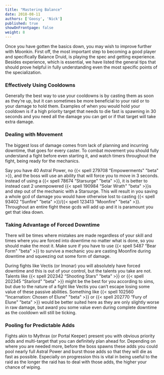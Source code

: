 ```yaml
---
title: "Mastering Balance"
date: 2018-08-11
authors: ['Goosy', 'Nick']
published: true
showOnFrontpage: false
weight: 8
---
```


Once you have gotten the basics down, you may wish to improve further with Moonkin. First off, the most important step to becoming a good player and specifically Balance Druid, is playing the spec and getting experience. Besides experience, which is essential, we have listed the general tips that should prove helpful in fully understanding even the most specific points of the specialization.

### Effectively Using Cooldowns

Generally the best way to use your cooldowns is by casting them as soon as they’re up, but it can sometimes be more beneficial to your raid or to your damage to hold them. Examples of when you would hold your cooldown is if a high priority target that needs to die fast is spawning in 30 seconds and you need all the damage you can get or if that target will take extra damage.

### Dealing with Movement

The biggest loss of damage comes from lack of planning and incurring downtime, that goes for every caster. To combat movement you should fully understand a fight before even starting it, and watch timers throughout the fight, being ready for the mechanics. 

Say you have 40 Astral Power, no {{< spell 279708 “Empowerments" "beta" >}}, and the boss will use an ability that will force you to move in 3 seconds. Instead of using a {{< spell 78674 “Starsurge" "beta" >}}, it is better to instead cast 2 unempowered {{< spell 190984 “Solar Wrath" "beta" >}}s and step out of the mechanic with a Starsurge. This will result in you saving a whole gcd of damage you would have otherwise lost to casting {{< spell 93402 "Sunfire" "beta" >}}/{{< spell 123413 "Moonfire" "beta" >}}. Throughout an entire fight these gcds will add up and it is paramount you get that idea down. 

### Taking Advantage of Forced Downtime

There will be times where mistakes are made regardless of your skill and times where you are forced into downtime no matter what is done, so you should make the most it. Make sure if you have to use {{< spell 5487 “Bear Form" "beta" >}} to survive a mechanic you are casting Moonfire during downtime and squeezing out some form of damage.

During fights like Vectis (or Imonar) you will absolutely have forced downtime and this is out of your control, but the talents you take are not. Talents like {{< spell 202342 “Shooting Stars" "beta" >}} or {{< spell 202345 “Starlord" "beta" >}} might be the best for you according to sims, but due to the nature of a fight like Vectis you can’t escape losing some value of these passive abilities. Something like {{< spell 102560 “Incarnation: Chosen of Elune" "beta" >}} or {{< spell 202770 “Fury of Elune" "beta" >}} would be better suited here as they are only slightly worse in raw damage, but award you some value even during complete downtime as the cooldown will still be ticking.

### Pooling for Predictable Adds

Fights akin to Mythrax (or Portal Keeper) present you with obvious priority adds and multi-target that you can definitely plan ahead for. Depending on where you are needed more, before the boss spawns these adds you could pool nearly full Astral Power and burst those adds so that they will die as fast as possible. Especially on progression this is vital in being useful to the raid as the longer the raid has to deal with those adds, the higher your chance of wiping.
